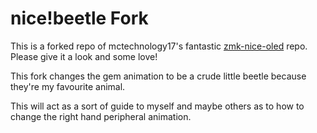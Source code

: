 # nice!beetle Fork

This is a forked repo of mctechnology17's fantastic [zmk-nice-oled](https://github.com/mctechnology17/zmk-nice-oled) repo. Please give it a look and some love! 

This fork changes the gem animation to be a crude little beetle because they're my favourite animal. 

This will act as a sort of guide to myself and maybe others as to how to change the right hand peripheral animation.
